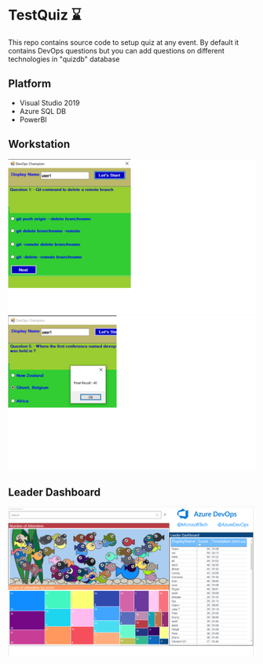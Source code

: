 # TestQuiz :hourglass:

This repo contains  source  code to setup quiz at any event. By default it contains DevOps questions but you can add questions on different technologies in "quizdb" database

## Platform
- Visual Studio 2019
- Azure SQL DB
- PowerBI

## Workstation 

![Workstation0](/Images/2.png) 
![Workstation1](/Images/0.png)

## Leader Dashboard
![Report](/Images/1.png)